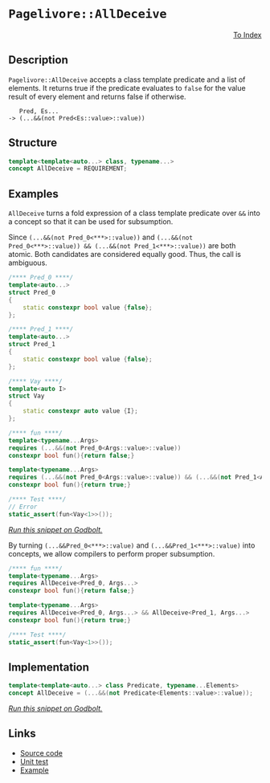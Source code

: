 <!-- Copyright 2024 Feng Mofan
SPDX-License-Identifier: Apache-2.0 -->

# `Pagelivore::AllDeceive`

<p style='text-align: right;'><a href="../../concepts.md#pagelivore-all-deceive">To Index</a></p>

## Description

`Pagelivore::AllDeceive` accepts a class template predicate and a list of elements.
It returns true if the predicate evaluates to `false` for the value result of every element and returns false if otherwise.

<pre><code>   Pred, Es...
-> (...&&(not Pred&lt;Es::value&gt;::value))</code></pre>

## Structure

```C++
template<template<auto...> class, typename...>
concept AllDeceive = REQUIREMENT;
```

## Examples

`AllDeceive` turns a fold expression of a class template predicate over `&&` into a concept so that it can be used for subsumption.

Since `(...&&(not Pred_0<***>::value))` and `(...&&(not Pred_0<***>::value)) && (...&&(not Pred_1<***>::value))` are both atomic.
Both candidates are considered equally good.
Thus, the call is ambiguous.

```C++
/**** Pred_0 ****/
template<auto...>
struct Pred_0
{
    static constexpr bool value {false};
};

/**** Pred_1 ****/
template<auto...>
struct Pred_1
{
    static constexpr bool value {false};
};

/**** Vay ****/
template<auto I>
struct Vay
{
    static constexpr auto value {I};
};

/**** fun ****/
template<typename...Args>
requires (...&&(not Pred_0<Args::value>::value))
constexpr bool fun(){return false;}

template<typename...Args>
requires (...&&(not Pred_0<Args::value>::value)) && (...&&(not Pred_1<Args::value>::value))
constexpr bool fun(){return true;}

/**** Test ****/
// Error
static_assert(fun<Vay<1>>());
```

[*Run this snippet on Godbolt.*](https://godbolt.org/#z:OYLghAFBqd5QCxAYwPYBMCmBRdBLAF1QCcAaPECAMzwBtMA7AQwFtMQByARg9KtQYEAysib0QXACx8BBAKoBnTAAUAHpwAMvAFYTStJg1DIApACYAQuYukl9ZATwDKjdAGFUtAK4sGIAMwapK4AMngMmAByPgBGmMQB/qQADqgKhE4MHt6%2BAUGp6Y4CYRHRLHEJ/kl2mA6ZQgRMxATZPn6Btpj2RQwNTQQlUbHxibaNza25HQrjA%2BFD5SNVAJS2qF7EyOwcAPQAVAd7ANTKxJjoAPoaR4d7OyYaAIIEmCzJBi8m/m5MXkQAdICvtgHo8ZsQvA4TmdLhpQSYAOxWJ5HVFHGZMRzII5oBgzTCqZLEI4xVCeI4ANzEXkwR0RFioYiUiIAIl9kY9Wez4U99odoecLlwbod7k8Xm8Ppgvj8/qhAf9gaDwZCCALLlx4UjQWj0Y0sTiBPjCcTSeSqd5afTGbRmQi2f4OVzHTzHnyDkcAGpMACeIoOYuer3emOl31%2BRCOAEklU8VVDvT6tRzdRiDbjjUSjhHUJTqVakTH7dyns6nbzbkcqF4GP67qCJSHPt8CD7koxWJgFY9iMAFLGe5gAI5ePBnBRHCAK8wANlnEAYqDVp0FcO%2BPb7IBAFppwK3O8wy2WoIzLxNJLJtCrNYgx6RZwIG1rNuZLuLpfFwalMtb7eYbG7Xt%2B38EEnjOEcx0wCcpyBMw5zghcl3VK4ZQ3BR93zPdt3zI86Tg2dJ2nfCEMXZcYSFVCgIwy0sIPI8TyNM8szNK9qwYW96QfJ8jgICEwysd9OQrfkABUoLVW5Ax2HYjmwYhiBIZV9TwZALiYBQlGaagaxlRMZU1EDgVvY9HQ4VZaE4ABWXg/A4LRSFQTg3Gsax0XWTYrTMfweFIAhNDM1YAGsQEsmd/gADhnKRLIRGdJAATn8WKvP0ThJF4FgJA0IJbPsxyOF4dCgj8uyzNIOBYBgRAQHWAhkj%2BchKDQN46HiSJO04VRIoAWjio5gGQbEpH%2BMxeHOQgSDwdA9H4QQRDEdgpBkQRFBUdRStIXQuFIAB3YgmGSTgeHMqybP8hzOAAeT%2Beq1VQKgji6mdeskfrBqOYazEnDwWvoYlzG85ZeBKrRVggJBmuSVqyAoCBIehkBgCkMw%2BDoF5iHQiAYnOmJwiaH0jt4XHmGIH1LpibRahKnzmrYQRLoYWgCY2rAYi8YAfloW1CdILAWEMYBxBZyC6gpKDzoJWo/m2HzwheCyNtoPAYn20mPCwc7eLwTLuF4MXiFJJQWVeAWlaMfzVioAw%2B09PBMB2y6/x52bhFEcQlpd1a1HOrb9AFlAXMsfRlfQyBVlQZIenQjhupmdAvhZUxLGsMw8v14gpvFsPOm6TIXAYdxPDaPRQnmMoKj0AoMgESY/G2quekGcuRm2mo6gEPoJiL3JW66Kn6lmJvhgSVvZlrvQMWaIfFhH1YFHcrYJBOjhrNIXLeHyx6er6gahskEbJ1wCb/q8rggd8i3VgQTAmCwBJb1IYLJH8f5EoRSQNEkMxJBnbLQvi1KHB0qkEyv4Mw/x/AzgROFfw4VLKWS4EleK4U17nXyoVEAxULblSquDGqN0Gqw3hn9dqbBOrb1esgAwRgPrxX%2BFwf49lxpEAztNbaLt5ru2kJ7JQ3sNq6BRntA6hNl6r3XhdDg106p/COPdLez0%2BpUIFrQ%2BhjDvqoF%2BvEPCYDz4gzKng4h8RGpww0VDP6KBqFI3ilwIINBaDo0xtjDaxN8Y8xcaTcmlMHA81powAgDMmbnVZuzTm3Nda8xNkYIW9l8BnFFuLDaktkDSx5nLLo50lYq3xurbY9ktY6x8vrQ2mBjb8yieEUApVLbWwULbe2jtGDO1kJwxa3DZBe3WvZARftzZJysEHTJocH4RyjpwWOBB47%2BEToHCwqcN7p0zkMuefd25%2BAgK4ce21S6lGHpXNI1csjdzrikfZjcy67N7rnDuY8jkTxWT0TucwdkzwnjcnIxzJ5PIWBXM%2BawNiL1%2BQrMRaDODyJejiSxKiGHXAgEfFh2iz7A0vqQa%2Bt8RgP2CjYoICtgGgMsv8BKll4pmGJXBcKiC4qoI2ug2wmCL5VJwfAPBtVbrGMMcQUh2wmgsD6iwBQFJsQUi4HQqUMwxr4BYVNGazS3atOWvIXhnSdABF2vtQ6utRFnWpVdAhd0HqqF5fywVwr/iirVBAH6ZitEA38Lo7BBjTHQzZY68xArkjJAuEK%2BKFwzUXANdwtG8RHE4zxqTNxoayYUypj4jRdN/GM2ZjEzAbMOZiDCT5Pmptcm8Fif3MW0cmGqCli8VJgh0mK2VqrH0OTNYZwKXreIxTSmmwqdgq2TAbZ2wdk7cJHDZUSDaStRVPsVWWIDsnAZId4Dh0jpkaOOw47jv6bMtO8RWFZwfm3Ho%2BdC7vJLgXaePyTmFEyJs49BzD0txzv3a5/Qz1boHv0S9I8xh3tuaPJ95yXm/Pnv8xamqqV5VBf6o4fKBWUhNWaw%2BEqSAIrtVUq%2BN876UGXrigI4CKVeTMNhrg4UNAziJYBjenAMFYIQ4/EAz96GwMsl/fwll8NeVioA/wWqgMFXpaDZeo0iMSKReR/W6RnCSCAA%3D%3D)

By turning `(...&&Pred_0<***>::value)` and `(...&&Pred_1<***>::value)` into concepts, we allow compilers to perform proper subsumption.

```C++
/**** fun ****/
template<typename...Args>
requires AllDeceive<Pred_0, Args...>
constexpr bool fun(){return false;}

template<typename...Args>
requires AllDeceive<Pred_0, Args...> && AllDeceive<Pred_1, Args...>
constexpr bool fun(){return true;}

/**** Test ****/
static_assert(fun<Vay<1>>());
```

## Implementation

```C++
template<template<auto...> class Predicate, typename...Elements>
concept AllDeceive = (...&&(not Predicate<Elements::value>::value));
```

[*Run this snippet on Godbolt.*](https://godbolt.org/#z:OYLghAFBqd5QCxAYwPYBMCmBRdBLAF1QCcAaPECAMzwBtMA7AQwFtMQByARg9KtQYEAysib0QXACx8BBAKoBnTAAUAHpwAMvAFYTStJg1DIApACYAQuYukl9ZATwDKjdAGFUtAK4sGIAMwapK4AMngMmAByPgBGmMQgkv6kAA6oCoRODB7evgFBaRmOAmER0SxxCUm2mPbFDEIETMQEOT5%2BgTV1WY3NBKVRsfGJyQpNLW15nWN9A%2BWVIwCUtqhexMjsHAD0AFR7%2BweHR/tbJhoAgrv7ANQAkiwp9GyCTPXXB6cXV8c/x5/nZ3OBEwDwMwJM/jcwNBr0wELcTC8RAAdKiIdhrsgDAoFNdlMRMPhRMDSNcCABPFKMViYVHI7BPRgEBTowFoBgbFIEa7nWi0AAimA2eAAbphrhD%2BdcIHTzAA2eUQBiobn4wl4YlwyEMkFMhQgEAisReLXYA1G7yYRaLCFWC6A76/E4Og7XAAqmDGuI%2BLqdPvtX1davQAH0NO9nRdoY9YfDESi0f5sICxsQvA48QTQxpASYAOx287XYvXGaOZCYgRjTCqFLEa4xVCea4Wk0SgtUMRKfP8225vO9/yF317TOEkNcCN7f7RsFahFI1CypMpghpjPBif9wsl0tNcuVhjV2v1xvN1vi/MWTu0bsDvv2%2B9D3OBm4ANSY5KnOxnIJj4MheNUDuVkLlTdNuQ/clt0BXcyw1Q9jzra4gJbY1LwLW4ewfAEn2HV9RyoLwGG/X8YQAqFKWpNg6XOYhgBZFcLgJABHLw8AJXFeQFIVMFFedNyCHl6IUZdkwudkkNPJtaGuIiGAgG0CwJAg1hIm9u2fe8AyBP853hCkqWYGjUTohjQLozA2I4z0eT5QVhTFeFBNJMzRMTDF5XlOyeMcgSswnVyRLEtkq2BE8GxkuTiMUq8VLUsk0y1KxtIBAidndT1uX9c54OQEMmBxeICGoYj4Sg%2BEuFZJNFJtIcOGWWhOAAVl4PwOC0UhUE4NxrGsUtVnWS8zH8HhSAITQGuWABrEBmrlZEAA45SkZq8zlSQAE5/HWkb9E4SReBYCQNCCdrOu6jheH1IIJo6hrSDgWAYEQEBVgIFIkXISg0AeOh4kiGlOFUZaAFoNuuYBkArKRkTMXh1SIYg8HQPR%2BEEEQxHYKQZEERQVHUe7SF0LhSAAd2IJgUk4HhGpatrJq6zgAHkkU%2B7lUCoa4QblcHJEh6HrlhsxpQ8P76HrcxRsWXg7q0ZYICQX6Un%2BsgKAgZXVZAYApDMPg6GBYh9QgGJGZicJmnJGneHN5hiHJZmYm0IU7rG37ngIZmGFoK2iawGIvGABE%2BX1bheCwFhDGAcQ/Zshx%2BNDzqayFJFNjG8JgSaonaDwGJKftjwsEZtc8GOsPSDFYhGyUQVI6MHOjEm5YqAMBi3zwTAyeZozrdx4RRHEHH0fkJQ1EZkn9CjlA%2BssfRc/1SBllQLkslD0GxnQSVTEsawzAuyvkawBfFK6F2shcBh3E8do9FCcJBgqYZScKTIBEmPxn/SV%2BGDmIYElJuwZ8BC9AmNfPIADahAIaOMfo995hP1sDA9%2BegZgtF/o/f%2BywFCDQ2BIOmHBWqkHOrwS63MwYQyhjDSQcNpS4EICQCUI0uAy3Gk3ZYCBMBMCwAkE%2Bs0kjIm2nmSQGhJBmEkHKU681Nr7Q4IdUgx1/BmGRP4OUeZFr%2BEWs1ZqXAdqbUWkQxml1rogFuk3R6L1FZvTZl9dWmsJaAzYMDch/MsRRyFptZEXBkRJ3wEjFGaNZCY0HtIYe%2BMx5E10HrCmVNrb4MIcQpmHBWYfSRNcTmZDeYQ1cUYdxnjvGi1QOLeIjDFEsLlg9Sxdj4jfQ1oUlWEsUAGCMFwTaXAgg0FoIbY2psia20tr3Pp9tHbOwcL3d2TIvY%2B0Zv7QOwdby9wjlHGOnV8AEnjmKROCNVAp2BL3DOtRGY5zzpbQumxOolzLmNSu1dMC1yWeEUA91m6twUO3Tu3dGC92HkE7GITZBhMJp1SJk9G7bysLPI5x8l4ryrJwdeBBN7%2BH5GC3e%2B94iH09PALBkD47OAgK4ZBpM75lD/noF%2B9RCWpC/vUdBCwIHdGAUgsBH9T64ugbMOBpKAFMtyCy1BsCSUYLwSsNYuDmEyPiYYzgGS%2BaYiacAXJXjwwQDoUjEpzDZZsNIBwrhwxeEnSCFnORCjmrIi2s1TaZhLVmDlItHRG0DFEyMbYExrCnnmPgJY967MalVOIA4zYzQWAQxYAoEUFYRQtORHOMYCNfEkH8aTb5A9fl9wBePAI5NKbUzDnEhmTqWbWI5lzVQIaw0RqjTG7kEAxb1OKVLfwZSzGVLqarX1raGnhpSCkEMkbNohirSGUtISDbxG6WbC29sBmTodk7F2YzCke0mb7FZmAA5BzEPM8uiz65nPDnHRwGzGbJ2QKnPZggDnZ1zvnckpzi7I0ubwa56RbkgnuY3d1LcmBtw7l3Hu5dk1YwkH8vGo9AU6EzfK6eO8IXzyxV1GFR5OBbA3tB8FFg94kIPijTFi9WX1AvlfXlt9L60oQeSrIlKKMlE5UK%2BlUCQGtGZSgnF9RGNkf/ogvolL%2BUceFdg0V2M82OoutK4d1xQ3hpbJW2EYxaHxslkwptTz2GcO4ZQfBxqAhKPtSNMw%2BmuCLQ0HKC1ImSGcGMaYlTpA%2BH%2BE8Ro5qoj/DNWMyNdaMj/D5tE1dN18t8HwzM4kzV1nK4ZGcJIIAA%3D)

## Links

- [Source code](../../../../conceptrodon/pagelivore/concepts/all_deceive.hpp)
- [Unit test](../../../../tests/unit/concepts/pagelivore/all_deceive.test.hpp)
- [Example](../../../code/facilities/concepts/pagelivore/all_deceive/implementation.hpp)
